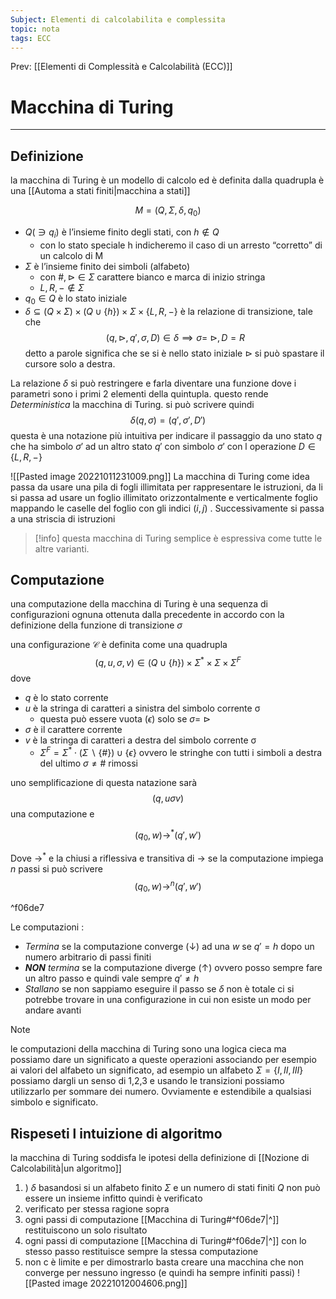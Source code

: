 ```yaml
---
Subject: Elementi di calcolabilita e complessita
topic: nota
tags: ECC
---
```


Prev: [[Elementi di Complessità e Calcolabilità (ECC)]]

# Macchina di Turing
---
## Definizione
la macchina di Turing è un modello di calcolo ed è definita dalla quadrupla è una [[Automa a stati finiti|macchina a stati]]

$$M=(Q,\Sigma,\delta,q_0)$$

- $Q(\ni q_i)$ è l’insieme finito degli stati, con $h \not\in Q$ 
	- con lo stato speciale h indicheremo il caso di un arresto “corretto” di un calcolo di M 
- $\Sigma$ è l’insieme finito dei simboli (alfabeto) 
	- con $\#,\rhd \in \Sigma$ carattere bianco e marca di inizio stringa 
	- $L, R, − \not\in \Sigma$ 
- $q_0 \in Q$ è lo stato iniziale 
- $\delta \subseteq (Q \times \Sigma) \times (Q \cup \{h\}) \times \Sigma \times \{L, R, -\}$ è la relazione di transizione, tale che
$$(q, \rhd, q′ , \sigma, D) \in \delta \implies \sigma  = \ \rhd, D = R$$
detto a parole significa che se si è nello stato iniziale $\rhd$ si può spastare il cursore solo a destra.



La relazione $\delta$  si può restringere e farla diventare una funzione dove i parametri sono i primi 2 elementi della quintupla. questo rende _Deterministica_ la macchina di Turing. si può scrivere quindi 
$$\delta(q,\sigma) =(q',\sigma',D')$$
questa è una notazione più intuitiva per indicare il passaggio da uno stato $q$ che ha simbolo $\sigma'$ ad un altro stato $q'$ con simbolo $\sigma'$ con l operazione $D \in \{L,R,-\}$

![[Pasted image 20221011231009.png]]
La macchina di Turing come idea passa da usare una pila di fogli illimitata  per rappresentare le istruzioni, da li si passa ad usare un foglio illimitato orizzontalmente e verticalmente foglio mappando le caselle del foglio con gli indici $(i,j)$ . Successivamente si passa a una striscia di istruzioni

>[!info]
> questa macchina di Turing semplice è espressiva come tutte le altre varianti. 



## Computazione
una computazione della macchina di Turing è una sequenza di configurazioni ognuna ottenuta dalla precedente in accordo con la definizione della funzione di transizione $\sigma$


una configurazione $\mathcal{C}$ è definita come una quadrupla 
$$(q, u, \sigma, v) \in (Q \cup \{h\}) \times \Sigma^* \times \Sigma \times \Sigma^F$$
dove
- $q$ è lo stato corrente
- $u$ è la stringa di caratteri a sinistra del simbolo corrente σ 
	- questa può essere vuota $(\epsilon)$ solo se $\sigma =\ \rhd$
- $\sigma$ è il carattere corrente
- $v$ è la stringa di caratteri a destra del simbolo corrente σ
	- $\Sigma^F=\Sigma^* \cdot (\Sigma \backslash\{\#\}) \cup \{\epsilon\}$ ovvero le stringhe con tutti i simboli a destra del ultimo $\sigma \not= \#$ rimossi

uno semplificazione di questa natazione sarà 
$$(q,u\sigma v)$$
una computazione e

$$
(q_0,w) \rightarrow^*(q',w')
$$

Dove $\rightarrow^*$ e la chiusi a riflessiva e transitiva di $\rightarrow$
se la computazione impiega $n$ passi si può scrivere
$$
(q_0,w) \rightarrow^n(q',w')
$$

^f06de7

Le computazioni :
- _Termina_ se la computazione converge ($\downarrow$) ad una $w$ se $q'=h$ dopo un numero arbitrario di passi finiti
- _**NON** termina_ se la computazione diverge ($\uparrow$) ovvero posso sempre fare un altro passo e quindi vale sempre $q' \not=  h$
- _Stallano_ se non sappiamo eseguire il passo se  $\delta$ non è totale ci si potrebbe trovare in una configurazione in cui non esiste un modo per andare avanti

> [!note] 
>le computazioni della macchina di Turing sono una logica cieca ma possiamo dare un significato a queste operazioni associando per esempio ai valori del alfabeto un significato, ad esempio un  alfabeto   $\Sigma = \{I,II,III\}$ possiamo dargli un senso di 1,2,3 e usando le transizioni possiamo utilizzarlo per sommare dei numero. Ovviamente e estendibile a qualsiasi simbolo e significato.

## Rispeseti l intuizione di algoritmo
la macchina di Turing soddisfa le ipotesi della definizione di [[Nozione di Calcolabilità|un algoritmo]]

1. ) $\delta$ basandosi si un alfabeto finito $\Sigma$ e un numero di stati finiti $Q$ non può essere un insieme infitto quindi è verificato
2. verificato per stessa ragione sopra
3. ogni passi di computazione [[Macchina di Turing#^f06de7|^]] restituiscono un solo risultato
4. ogni passi di computazione [[Macchina di Turing#^f06de7|^]] con lo stesso passo restituisce sempre la stessa computazione
5. non c è limite e per dimostrarlo basta creare una macchina che non converge per nessuno ingresso (e quindi ha sempre infiniti passi)
	![[Pasted image 20221012004606.png]]